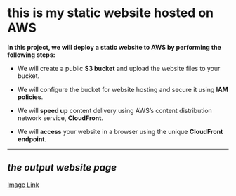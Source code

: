 # this is my static website hosted on AWS 

**In this project, we will deploy a static website to AWS by performing the following steps:**

- We will create a public **S3 bucket** and upload the website files to your bucket.

- We will configure the bucket for website hosting and secure it using **IAM policies**.

- We will **speed up** content delivery using AWS’s content distribution network service, **CloudFront**.

- We will **access** your website in a browser using the unique **CloudFront endpoint**.

---
## _the output website page_
[Image Link](https://github.com/IbrahimHanyEl-Sheikh/AWS-Cloud-Devops-Udacity/blob/main/Deploy%20Static%20Website%20on%20AWS/website.jpg)